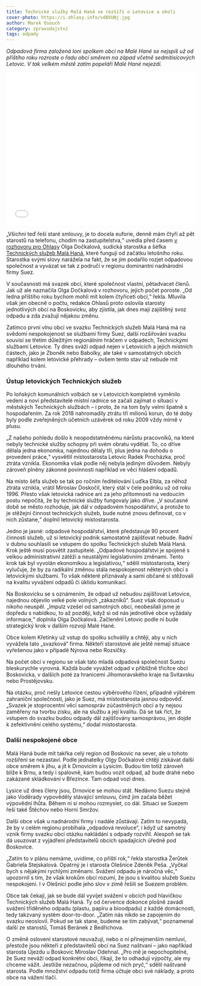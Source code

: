 ```yaml
---
title: Technické služby Malá Haná se rozšíří o Letovice a okolí
cover-photo: https://i.ohlasy.info/vd8VUNj.jpg
author: Marek Osouch
category: zpravodajství
tags: odpady
---
```


*Odpadová firma založená loni spolkem obcí na Malé Hané se nejspíš už od příštího roku rozroste o řadu obcí směrem na západ včetně sedmitisícových Letovic. V tak velkém městě zatím popeláři Malé Hané nejezdí.*

<iframe title="Nakl&aacute;d&aacute;n&iacute; s odpady na Boskovicku" aria-label="choropleth map" id="datawrapper-chart-r7cK6" src="//datawrapper.dwcdn.net/r7cK6/6/" scrolling="no" frameborder="0" style="width: 0; min-width: 100% !important; border: none;" height="408"></iframe><script type="text/javascript">!function(){"use strict";window.addEventListener("message",function(a){if(void 0!==a.data["datawrapper-height"])for(var e in a.data["datawrapper-height"]){var t=document.getElementById("datawrapper-chart-"+e)||document.querySelector("iframe[src*='"+e+"']");t&&(t.style.height=a.data["datawrapper-height"][e]+"px")}})}();</script>

„Všichni teď řeší staré smlouvy, je to docela euforie, denně mám čtyři až pět starostů na telefonu, chodím na zastupitelstva,“ uvedla před časem [v rozhovoru pro Ohlasy](https://ohlasy.info/clanky/2019/04/rozhovor-dockalova.html) Olga Dočkalová, sudická starostka a šéfka [Technických služeb Malá Haná](https://www.tsmh.cz), které fungují od začátku letošního roku. Starostka svými slovy narážela na fakt, že se jim podařilo rozjet odpadovou společnost a vyvázat se tak z područí v regionu dominantní nadnárodní firmy Suez.

V současnosti má svazek obcí, které společnost vlastní, pětadvacet členů. Jak už ale naznačila Olga Dočkalová v rozhovoru, jejich počet poroste. „Od ledna příštího roku bychom mohli mít kolem čtyřiceti obcí,“ řekla. Mluvila však jen obecně o počtu, redakce Ohlasů proto oslovila starosty jednotlivých obcí na Boskovicku, aby zjistila, jak dnes mají zajištěný svoz odpadu a zda zvažují nějakou změnu.

Zatímco první vlnu obcí ve svazku Technických služeb Malá Haná má na svědomí nespokojenost se službami firmy Suez, další rozšiřování svazku souvisí se třetím důležitým regionálním hráčem v odpadech, Technickými službami Letovice. Ty dnes sváží odpad nejen v Letovicích a jejich místních částech, jako je Zboněk nebo Babolky, ale také v samostatných obcích například kolem letovické přehrady – ovšem tento stav už nebude mít dlouhého trvání.

### Ústup letovických Technických služeb

Po loňských komunálních volbách se v Letovicích kompletně vyměnilo vedení a noví představitelé místní radnice se začali zajímat o situaci v městských Technických službách – i proto, že na tom byly velmi špatně s hospodařením. Za rok 2018 nahromadily ztrátu tří milionů korun, do té doby byly podle zveřejněných účetních uzávěrek od roku 2009 vždy mírně v plusu.

„Z našeho pohledu došlo k neopodstatněnému nárůstu pracovníků, na které nebyly technické služby schopny při svém obratu vydělat. To, co dříve dělala jedna ekonomka, najednou dělaly tři, plus jedna na dohodu o provedení práce,“ vysvětlil místostarosta Letovic Radek Procházka, proč ztráta vznikla. Ekonomika však podle něj nebyla jediným důvodem. Nebyly zároveň plněny zákonné povinnosti například ve věci hlášení odpadů.

Na místo šéfa služeb se tak po ročním ředitelování Luďka Elbla, za něhož ztráta vznikla, vrátil Miroslav Doskočil, který stál v čele podniku už od roku 1996. Přesto však letovická radnice ani za jeho přítomnosti na vedoucím postu nepočítá, že by technické služby fungovaly jako dříve. „V současné době se město rozhoduje, jak dál v odpadovém hospodářství, a protože to je stěžejní činnost technických služeb, bude nutné znovu definovat, co v nich zůstane,“ doplnil letovický místostarosta.

Jedno je jasné: odpadové hospodářství, které představuje 90 procent činnosti služeb, už si letovický podnik samostatně zajišťovat nebude. Radní v dubnu souhlasili se vstupem do spolku Technických služeb Malá Haná. Krok ještě musí posvětit zastupitelé. „Odpadové hospodářství je spojené s velkou administrativní zátěží a neustálými legislativními změnami. Tento krok tak byl vyvolán ekonomikou a legislativou,“ sdělil místostarosta, který vylučuje, že by za radikální změnou stála nespokojenost některých obcí s letovickými službami. To však některé přiznávaly a sami občané si stěžovali na kvalitu vyvážení odpadů či úklidu komunikací.

Na Boskovicku se s oznámením, že odpad už nebudou zajišťovat Letovice, najednou objevilo velké pole volných „zákazníků“. Suez však doposud u nikoho neuspěl. „Impulz vzešel od samotných obcí, neobesílali jsme je dopředu s nabídkou, to až později, když si od nás jednotlivé obce vyžádaly informace,“ doplnila Olga Dočkalová. Začlenění Letovic podle ní bude strategický krok v dalším rozvoji Malé Hané.

Obce kolem Křetínky už vstup do spolku schválily a chtějí, aby u nich vyvážela tato „svazková“ firma. Někteří starostové ale ještě nemají situace vyřešenou jako v případě Nýrova nebo Rozsíčky.

Na počet obcí v regionu se však tato mladá odpadová společnost Suezu bleskurychle vyrovná. Každá bude vyvážet odpad v přibližně třicítce obcí Boskovicka, v dalších poté za hranicemi Jihomoravského kraje na Svitavsku nebo Prostějovsku.

Na otázku, proč nešly Letovice cestou výběrového řízení, případně výběrem zahraniční společnosti, jako je Suez, má místostarosta jasnou odpověď. „Svazek je stoprocentní věcí samospráv zúčastněných obcí a ty nejsou zaměřeny na tvorbu zisku, ale na službu a její kvalitu. Dá se tak říct, že vstupem do svazku budou odpady dál zajišťovány samosprávou, jen dojde k zefektivnění celého systému,“ dodal místostarosta.

### Další nespokojené obce

Malá Haná bude mít takřka celý region od Boskovic na sever, ale u tohoto rozšíření se nezastaví. Podle jednatelky Olgy Dočkalové chtějí získávat další obce směrem k jihu, a jít k Drnovicím a Lysicím. Budou tím totiž zároveň blíže k Brnu, a tedy i spalovně, kam budou vozit odpad, až bude drahé nebo zakázané skládkování v Březince. Tam odpad vozí dnes.

Lysice už dnes členy jsou, Drnovice se mohou stát. Nedávno Suezu stejně jako Voděrady vypověděly stávající smlouvu, čímž jim začala běžet výpovědní lhůta. Během ní si mohou rozmyslet, co dál. Situaci se Suezem řeší také Štěchov nebo Horní Smržov.

Další obce však u nadnárodní firmy i nadále zůstávají. Zatím to nevypadá, že by v celém regionu probíhala „odpadová revoluce“, i když už samotný vznik firmy svazku obcí otázku nakládání s odpady rozvířil. Alespoň se tak dá usuzovat z vyjádření představitelů obcích spadajících úředně pod Boskovice. 

„Zatím to v plánu nemáme, uvidíme, co příští rok,“ řekla starostka Žerůtek Gabriela Stejskalová. Opatrný je i starosta Olešnice Zdeněk Peša. „Vyčkal bych s nějakými rychlými změnami. Svážení odpadu je náročná věc,“ upozornil s tím, že však krokům obcí rozumí, že jsou s kvalitou služeb Suezu nespokojeni. I v Olešnici podle jeho slov v zimě řešili se Suezem problém.

Obce tak čekají, jak se bude dál vyvíjet svážení v obcích pod hlavičkou Technických služeb Malá Haná. Ty od července dokonce plošně zavádí svážení tříděného odpadu (plastu, papíru a bioodpadu) z každé domácnosti, tedy takzvaný systém door-to-door. „Zatím nás nikdo se zapojením do svazku neoslovil. Pokud se tak stane, budeme se tím zabývat,“ poznamenal další ze starostů, Tomáš Beránek z Bedřichova.

O změně oslovení starostové neuvažují, nebo o ní přinejmenším nemluví, přestože jsou někteří z představitelů obcí na Suez naštvaní – jako například starosta Újezdu u Boskovic Miroslav Odehnal. „Pro mě je nepochopitelné, že Suez neváží odpad konkrétní obci, říkají, že to odhadují výpočty, ale my chceme vážit. Jestliže nezačnou, půjdeme od nich pryč,“ sdělil naštvaně starosta. Podle množství odpadu totiž firma účtuje obci své náklady, a proto obce na vážení tlačí.

